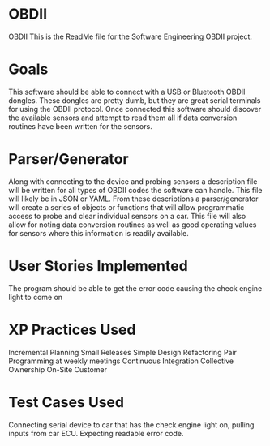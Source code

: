 # OBDII
OBDII
This is the ReadMe file for the Software Engineering OBDII project.

# Goals
This software should be able to connect with a USB or Bluetooth OBDII dongles.  These dongles are pretty dumb, but they are great serial terminals for using the OBDII protocol.  Once connected this software should discover the available sensors and attempt to read them all if data conversion routines have been written for the sensors.

# Parser/Generator
Along with connecting to the device and probing sensors a description file will be written for all types of OBDII codes the software can handle.  This file will likely be in JSON or YAML.  From these descriptions a parser/generator will create a series of objects or functions that will allow programmatic access to probe and clear individual sensors on a car.  This file will also allow for noting data conversion routines as well as good operating values for sensors where this information is readily available.

# User Stories Implemented
The program should be able to get the error code causing the check engine light to come on

# XP Practices Used
Incremental Planning
Small Releases
Simple Design
Refactoring
Pair Programming at weekly meetings
Continuous Integration
Collective Ownership
On-Site Customer

# Test Cases Used
Connecting serial device to car that has the check engine light on, pulling inputs from car ECU. Expecting readable error code. 
